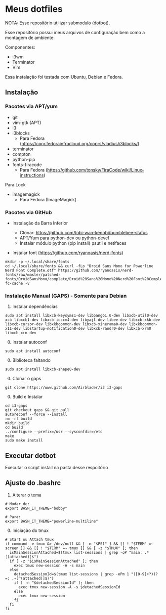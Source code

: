 # Meus dotfiles

NOTA: Esse repositório utilizar submodulo (dotbot).

Esse repositório possui meus arquivos de configuração bem como a montagem de ambiente.

Componentes:
- i3wm
- Terminator
- Vim

Essa instalação foi testada com Ubuntu, Debian e Fedora.

## Instalação

### Pacotes via APT/yum

- git
- vim-gtk (APT)
- i3
- i3blocks
  - Para Fedora (https://copr.fedorainfracloud.org/coprs/vladius/i3blocks/)
- terminator
- compton
- python-pip
- fonts-firacode
  - Para Fedora (https://github.com/tonsky/FiraCode/wiki/Linux-instructions)

Para Lock
- imagemagick
  - Para Fedora (ImageMagick)


### Pacotes via GitHub

- Instalação da Barra Inferior
  - Clonar: https://github.com/tobi-wan-kenobi/bumblebee-status
  - APT/Yum para python-dev ou python-devel
  - Instalar módulo python (pip install) psutil e netifaces

- Instalar font (https://github.com/ryanoasis/nerd-fonts)
````
mkdir -p ~/.local/share/fonts
cd ~/.local/share/fonts && curl -fLo "Droid Sans Mono for Powerline Nerd Font Complete.otf" https://github.com/ryanoasis/nerd-fonts/raw/master/patched-fonts/DroidSansMono/complete/Droid%20Sans%20Mono%20Nerd%20Font%20Complete.otf
fc-cache -v
````

### Instalação Manual (GAPS) - Somente para Debian

1. Instalar dependências
```
sudo apt install libxcb-keysyms1-dev libpango1.0-dev libxcb-util0-dev xcb libxcb1-dev libxcb-icccm4-dev libyajl-dev libev-dev libxcb-xkb-dev libxcb-cursor-dev libxkbcommon-dev libxcb-xinerama0-dev libxkbcommon-x11-dev libstartup-notification0-dev libxcb-randr0-dev libxcb-xrm0 libxcb-xrm-dev
```

0. Instalar autoconf
```
sudo apt install autoconf
```

0. Biblioteca faltando
```
sudo apt install libxcb-shape0-dev
```

0. Clonar o gaps
```
git clone https://www.github.com/Airblader/i3 i3-gaps 
```

0. Build e Instalar
```
cd i3-gaps
git checkout gaps && git pull 
autoreconf --force --install 
rm -rf build 
mkdir build 
cd build 
../configure --prefix=/usr --sysconfdir=/etc 
make 
sudo make install
```

## Executar dotbot
Executar o script install na pasta desse respoitório

## Ajuste do .bashrc

1. Alterar o tema
```
# Mudar de:
export BASH_IT_THEME="bobby"

# Para:
export BASH_IT_THEME="powerline-multiline"
```

0. Iniciação do tmux
```
# Start ou Attach tmux
if command -v tmux &> /dev/null && [ -n "$PS1" ] && [[ ! "$TERM" =~ screen ]] && [[ ! "$TERM" =~ tmux ]] && [ -z "$TMUX" ]; then
  isMainSessionAttached=$(tmux list-sessions | grep -oP "main: .*[(attached)]$")
  if [ -z "$isMainSessionAttached" ]; then
    exec tmux new-session -A -s main
  else
    detachedSessionId=$(tmux list-sessions | grep -oPm 1 "([0-9]+?)(?=: .+[^(attached)]$)")
    if [ -n "$detachedSessionId" ]; then
      exec tmux new-session -A -s $detachedSessionId
    else
      exec tmux new-session
    fi
  fi
fi
```
